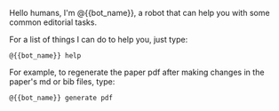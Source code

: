 Hello humans, I'm @{{bot_name}}, a robot that can help you with some common editorial tasks.

For a list of things I can do to help you, just type:

```
@{{bot_name}} help
```

For example, to regenerate the paper pdf after making changes in the paper's md or bib files, type:

```
@{{bot_name}} generate pdf
```
